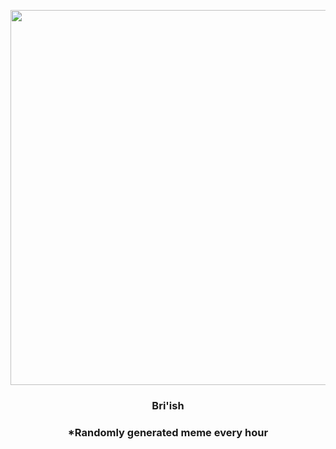 <p align="center">
        <img src="https://i.redd.it/yzz6yci16a491.gif" width="600" height="600">
        </p>
        <h3 align="center">Bri'ish</h3>
        <h3 align="center">*Randomly generated meme every hour</h3>
    